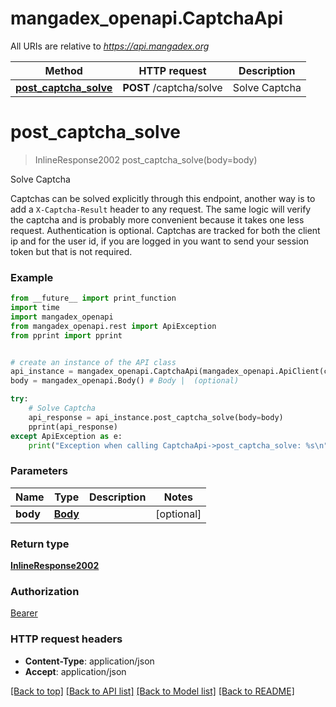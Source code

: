 # mangadex_openapi.CaptchaApi

All URIs are relative to *https://api.mangadex.org*

Method | HTTP request | Description
------------- | ------------- | -------------
[**post_captcha_solve**](CaptchaApi.md#post_captcha_solve) | **POST** /captcha/solve | Solve Captcha

# **post_captcha_solve**
> InlineResponse2002 post_captcha_solve(body=body)

Solve Captcha

Captchas can be solved explicitly through this endpoint, another way is to add a `X-Captcha-Result` header to any request. The same logic will verify the captcha and is probably more convenient because it takes one less request.  Authentication is optional. Captchas are tracked for both the client ip and for the user id, if you are logged in you want to send your session token but that is not required.

### Example
```python
from __future__ import print_function
import time
import mangadex_openapi
from mangadex_openapi.rest import ApiException
from pprint import pprint


# create an instance of the API class
api_instance = mangadex_openapi.CaptchaApi(mangadex_openapi.ApiClient(configuration))
body = mangadex_openapi.Body() # Body |  (optional)

try:
    # Solve Captcha
    api_response = api_instance.post_captcha_solve(body=body)
    pprint(api_response)
except ApiException as e:
    print("Exception when calling CaptchaApi->post_captcha_solve: %s\n" % e)
```

### Parameters

Name | Type | Description  | Notes
------------- | ------------- | ------------- | -------------
 **body** | [**Body**](Body.md)|  | [optional] 

### Return type

[**InlineResponse2002**](InlineResponse2002.md)

### Authorization

[Bearer](../README.md#Bearer)

### HTTP request headers

 - **Content-Type**: application/json
 - **Accept**: application/json

[[Back to top]](#) [[Back to API list]](../README.md#documentation-for-api-endpoints) [[Back to Model list]](../README.md#documentation-for-models) [[Back to README]](../README.md)

